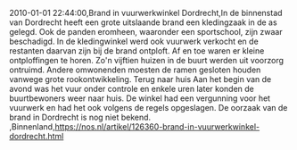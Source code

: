 2010-01-01 22:44:00,Brand in vuurwerkwinkel Dordrecht,In de binnenstad van Dordrecht heeft een grote uitslaande brand een kledingzaak in de as gelegd. Ook de panden eromheen, waaronder een sportschool, zijn zwaar beschadigd. In de kledingwinkel werd ook vuurwerk verkocht en de restanten daarvan zijn bij de brand ontploft. Af en toe waren er kleine ontploffingen te horen. Zo'n vijftien huizen in de buurt werden uit voorzorg ontruimd. Andere omwonenden moesten de ramen gesloten houden vanwege grote rookontwikkeling. Terug naar huis Aan het begin van de avond was het vuur onder controle en enkele uren later konden de buurtbewoners weer naar huis. De winkel had een vergunning voor het vuurwerk en had het ook volgens de regels opgeslagen. De oorzaak van de brand in Dordrecht is nog niet bekend. ,Binnenland,https://nos.nl/artikel/126360-brand-in-vuurwerkwinkel-dordrecht.html